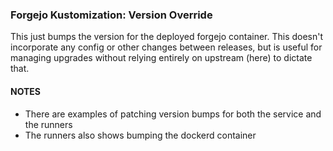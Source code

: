 ### Forgejo Kustomization: Version Override

This just bumps the version for the deployed forgejo container.  This doesn't 
incorporate any config or other changes between releases, but is useful for managing
upgrades without relying entirely on upstream (here) to dictate that.

#### NOTES

- There are examples of patching version bumps for both the service and the runners
- The runners also shows bumping the dockerd container
